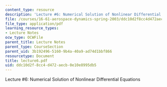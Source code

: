 ```yaml
---
content_type: resource
description: 'Lecture #6: Numerical Solution of Nonlinear Differential Equations'
file: /courses/16-61-aerospace-dynamics-spring-2003/ddc10d2f8cc4d472aecb0e10e8995db5_lecture6.pdf
file_type: application/pdf
learning_resource_types:
- Lecture Notes
ocw_type: OCWFile
parent_title: Lecture Notes
parent_type: CourseSection
parent_uid: 3b192496-5160-9b4a-40a9-ad74d1bbf866
resourcetype: Document
title: lecture6.pdf
uid: ddc10d2f-8cc4-d472-aecb-0e10e8995db5
---
```

Lecture #6: Numerical Solution of Nonlinear Differential Equations


